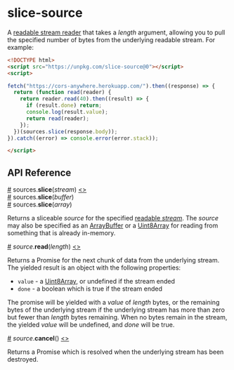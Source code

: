 # slice-source

A [readable stream reader](https://streams.spec.whatwg.org/#readable-stream-reader) that takes a *length* argument, allowing you to pull the specified number of bytes from the underlying readable stream. For example:

```html
<!DOCTYPE html>
<script src="https://unpkg.com/slice-source@0"></script>
<script>

fetch("https://cors-anywhere.herokuapp.com/").then((response) => {
  return (function read(reader) {
    return reader.read(40).then((result) => {
      if (result.done) return;
      console.log(result.value);
      return read(reader);
    });
  })(sources.slice(response.body));
}).catch((error) => console.error(error.stack));

</script>
```

## API Reference

<a name="slice" href="#slice">#</a> sources.<b>slice</b>(<i>stream</i>) [<>](https://github.com/mbostock/slice-source/blob/master/index.js#L4 "Source")
<br><a href="#slice">#</a> sources.<b>slice</b>(<i>buffer</i>)
<br><a href="#slice">#</a> sources.<b>slice</b>(<i>array</i>)

Returns a sliceable *source* for the specified [readable *stream*](https://streams.spec.whatwg.org/#rs). The *source* may also be specified as an [ArrayBuffer](https://developer.mozilla.org/en-US/docs/Web/JavaScript/Reference/Global_Objects/ArrayBuffer) or a [Uint8Array](https://developer.mozilla.org/en-US/docs/Web/JavaScript/Reference/Global_Objects/Uint8Array) for reading from something that is already in-memory.

<a name="source_read" href="#source_read">#</a> <i>source</i>.<b>read</b>(<i>length</i>) [<>](https://github.com/mbostock/slice-source/blob/master/slice/read.js "Source")

Returns a Promise for the next chunk of data from the underlying stream. The yielded result is an object with the following properties:

* `value` - a [Uint8Array](https://developer.mozilla.org/en-US/docs/Web/JavaScript/Reference/Global_Objects/Uint8Array), or undefined if the stream ended
* `done` - a boolean which is true if the stream ended

The promise will be yielded with a *value* of *length* bytes, or the remaining bytes of the underlying stream if the underlying stream has more than zero but fewer than *length* bytes remaining. When no bytes remain in the stream, the yielded *value* will be undefined, and *done* will be true.

<a name="source_cancel" href="#source_cancel">#</a> <i>source</i>.<b>cancel</b>() [<>](https://github.com/mbostock/slice-source/blob/master/slice/cancel.js "Source")

Returns a Promise which is resolved when the underlying stream has been destroyed.
